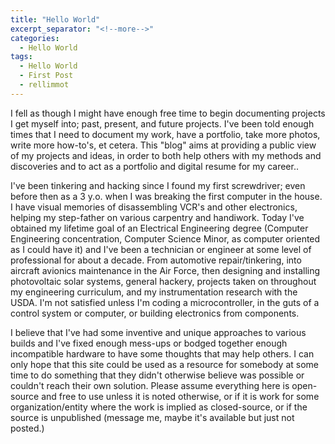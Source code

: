 ```yaml
---
title: "Hello World"
excerpt_separator: "<!--more-->"
categories:
  - Hello World
tags:
  - Hello World
  - First Post
  - rellimmot
---
```

I fell as though I might have enough free time to begin documenting projects I get myself into; past, present, and future projects. I've been told enough times that I need to document my work, have a portfolio, take more photos, write more how-to's, et cetera. This "blog" aims at providing a public view of my projects and ideas, in order to both help others with my methods and discoveries and to act as a portfolio and digital resume for my career..
<!--more-->
I've been tinkering and hacking since I found my first screwdriver; even before then as a 3 y.o. when I was breaking the first computer in the house. I have visual memories of disassembling VCR's and other electronics, helping my step-father on various carpentry and handiwork. Today I've obtained my lifetime goal of an Electrical Engineering degree (Computer Engineering concentration, Computer Science Minor, as computer oriented as I could have it) and I've been a technician or engineer at some level of professional for about a decade. From automotive repair/tinkering, into aircraft avionics maintenance in the Air Force, then designing and installing photovoltaic solar systems, general hackery, projects taken on throughout my engineering curriculum, and my instrumentation research with the USDA. I'm not satisfied unless I'm coding a microcontroller, in the guts of a control system or computer, or building electronics from components.

I believe that I've had some inventive and unique approaches to various builds and I've fixed enough mess-ups or bodged together enough incompatible hardware to have some thoughts that may help others. I can only hope that this site could be used as a resource for somebody at some time to do something that they didn't otherwise believe was possible or couldn't reach their own solution. Please assume everything here is open-source and free to use unless it is noted otherwise, or if it is work for some organization/entity where the work is implied as closed-source, or if the source is unpublished (message me, maybe it's available but just not posted.)
